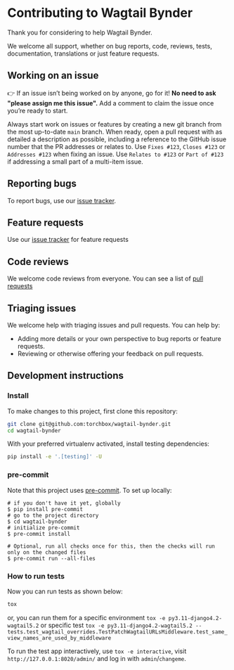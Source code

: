 # Contributing to Wagtail Bynder

Thank you for considering to help Wagtail Bynder.

We welcome all support, whether on bug reports, code, reviews, tests, documentation, translations or just feature requests.

## Working on an issue

👉 If an issue isn’t being worked on by anyone, go for it! **No need to ask "please assign me this issue".** Add a comment to claim the issue once you’re ready to start.

Always start work on issues or features by creating a new git branch from the most up-to-date `main` branch.
When ready, open a pull request with as detailed a description as possible, including a reference to the GitHub issue
number that the PR addresses or relates to. Use `Fixes #123`, `Closes #123` or `Addresses #123` when fixing an issue.
Use `Relates to #123` or `Part of #123` if addressing a small part of a multi-item issue.


## Reporting bugs

To report bugs, use our [issue tracker](https://github.com/torchbox/wagtail-bynder/issues).


## Feature requests

Use our [issue tracker](https://github.com/torchbox/wagtail-bynder/issues) for feature requests


## Code reviews

We welcome code reviews from everyone. You can see a list of [pull requests](https://github.com/torchbox/wagtail-bynder/pulls)


## Triaging issues

We welcome help with triaging issues and pull requests. You can help by:

- Adding more details or your own perspective to bug reports or feature requests.
- Reviewing or otherwise offering your feedback on pull requests.


## Development instructions

### Install

To make changes to this project, first clone this repository:

```sh
git clone git@github.com:torchbox/wagtail-bynder.git
cd wagtail-bynder
```

With your preferred virtualenv activated, install testing dependencies:

```sh
pip install -e '.[testing]' -U
```

### pre-commit

Note that this project uses [pre-commit](https://github.com/pre-commit/pre-commit). To set up locally:

```shell
# if you don't have it yet, globally
$ pip install pre-commit
# go to the project directory
$ cd wagtail-bynder
# initialize pre-commit
$ pre-commit install

# Optional, run all checks once for this, then the checks will run only on the changed files
$ pre-commit run --all-files
```

### How to run tests

Now you can run tests as shown below:

```sh
tox
```

or, you can run them for a specific environment `tox -e py3.11-django4.2-wagtail5.2` or specific test
`tox -e py3.11-django4.2-wagtail5.2 -- tests.test_wagtail_overrides.TestPatchWagtailURLsMiddleware.test_same_view_names_are_used_by_middleware`

To run the test app interactively, use `tox -e interactive`, visit `http://127.0.0.1:8020/admin/` and log in with `admin`/`changeme`.
